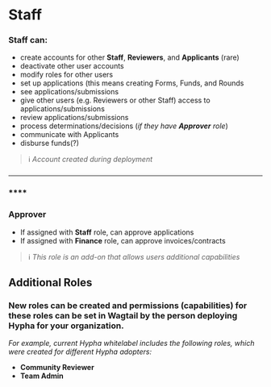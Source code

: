 # Staff

### **Staff** can:

* create accounts for other **Staff**, **Reviewers**, and **Applicants** (rare)
* deactivate other user accounts
* modify roles for other users
* set up applications (this means creating Forms, Funds, and Rounds&#x20;
* see applications/submissions
* give other users (e.g. Reviewers or other Staff) access to applications/submissions
* review applications/submissions
* process determinations/decisions (_if they have **Approver** role_)
* communicate with Applicants
* disburse funds(?)

> ℹ️ _Account created during deployment_

###

***

### ****

### **Approver**

* If assigned with **Staff** role, can approve applications
* If assigned with **Finance** role, can approve invoices/contracts

> ℹ️ _This role is an add-on that allows users additional capabilities_

## Additional Roles

### New roles can be created and permissions (capabilities) for these roles can be set in Wagtail by the person deploying Hypha for your organization.



_For example, current Hypha whitelabel includes the following roles, which were created for different Hypha adopters:_

* **Community Reviewer**
* **Team Admin**
